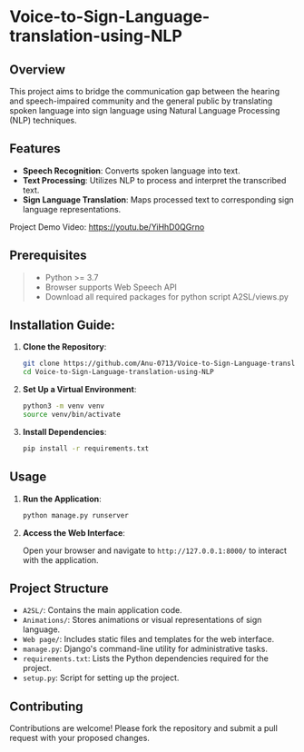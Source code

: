# Voice-to-Sign-Language-translation-using-NLP
## Overview

This project aims to bridge the communication gap between the hearing and speech-impaired community and the general public by translating spoken language into sign language using Natural Language Processing (NLP) techniques.

## Features

- **Speech Recognition**: Converts spoken language into text.
- **Text Processing**: Utilizes NLP to process and interpret the transcribed text.
- **Sign Language Translation**: Maps processed text to corresponding sign language representations.


Project Demo Video: https://youtu.be/YiHhD0QGrno

## Prerequisites

> - Python >= 3.7
> - Browser supports Web Speech API
> - Download all required packages for python script A2SL/views.py

## Installation Guide:
1. **Clone the Repository**:

   ```bash
   git clone https://github.com/Anu-0713/Voice-to-Sign-Language-translation-using-NLP.git
   cd Voice-to-Sign-Language-translation-using-NLP
   ```

2. **Set Up a Virtual Environment**:

   ```bash
   python3 -m venv venv
   source venv/bin/activate
   ```

3. **Install Dependencies**:

   ```bash
   pip install -r requirements.txt
   ```

## Usage

1. **Run the Application**:

   ```bash
   python manage.py runserver
   ```

2. **Access the Web Interface**:

   Open your browser and navigate to `http://127.0.0.1:8000/` to interact with the application.

## Project Structure

- `A2SL/`: Contains the main application code.
- `Animations/`: Stores animations or visual representations of sign language.
- `Web page/`: Includes static files and templates for the web interface.
- `manage.py`: Django's command-line utility for administrative tasks.
- `requirements.txt`: Lists the Python dependencies required for the project.
- `setup.py`: Script for setting up the project.

## Contributing

Contributions are welcome! Please fork the repository and submit a pull request with your proposed changes.
